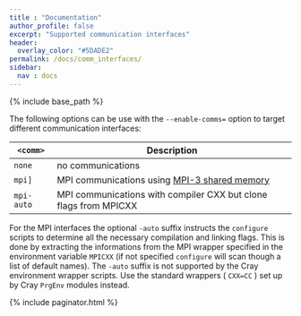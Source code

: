 ```yaml
---
title : "Documentation"
author_profile: false
excerpt: "Supported communication interfaces"
header:
  overlay_color: "#5DADE2"
permalink: /docs/comm_interfaces/
sidebar:
  nav : docs
---
```

{% include base_path %}

The following options can be use with the `--enable-comms=` option to target different communication interfaces:

| `<comm>`      | Description                                  |
| ------------- | -------------------------------------------- |
| `none`        | no communications                            |
| `mpi]`        | MPI communications using [MPI-3 shared memory](https://software.intel.com/sites/default/files/managed/eb/54/An_Introduction_to_MPI-3.pdf) |
| `mpi-auto`    | MPI communications with compiler CXX but clone flags from MPICXX |

For the MPI interfaces the optional `-auto` suffix instructs the `configure` scripts to determine all the necessary compilation and linking flags. This is done by extracting the informations from the MPI wrapper specified in the environment variable `MPICXX` (if not specified `configure` will scan though a list of default names). The `-auto` suffix is not supported by the Cray environment wrapper scripts. Use the standard wrappers ( `CXX=CC` ) set up by Cray `PrgEnv` modules instead. 

{% include paginator.html %}